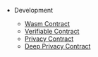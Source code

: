 - Development
 
	- [Wasm Contract](en-us/development/[English]-Wasm-Contract-Development-Guide)
	- [Verifiable Contract](en-us/development/[English]-Verifiable-Contract)
	- [Privacy Contract](en-us/development/[English]-PlatON-Privacy-Contract-Guide)
	- [Deep Privacy Contract](en-us/development/[English]-PlatON-Privacy-Contract-Guide)
